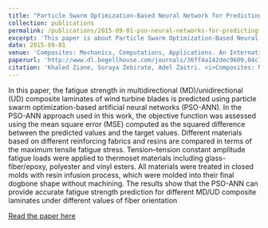 ```yaml
---
title: "Particle Swarm Optimization-Based Neural Network for Predicting Fatigue Strength in Composite Laminates of Wind Turbine Blades"
collection: publications
permalink: /publications/2015-09-01-pso-neural-networks-for-predicting-fatigue-strength
excerpt: 'This paper is about Particle Swarm Optimization-Based Neural Network for Predicting Fatigue Strength in Composite Laminates of Wind Turbine Blades.'
date: 2015-09-01
venue: 'Composites: Mechanics, Computations, Applications. An International Journal'
paperurl: 'http://www.dl.begellhouse.com/journals/36ff4a142dec9609,04c73e80135a5da7,599f91af19152d6f.html'
citation: 'Khaled Ziane, Soraya Zebirate, Adel Zaitri. <i>Composites: Mechanics, Computations, Applications. An International Journal</i>. 2015.'
---
```


In this paper, the fatigue strength in multidirectional (MD)/unidirectional (UD) composite laminates of wind turbine blades is predicted using particle swarm optimization-based artificial neural networks (PSO-ANN). In the PSO-ANN approach used in this work, the objective function was assessed using the mean square error (MSE) computed as the squared difference between the predicted values and the target values. Different materials based on different reinforcing fabrics and resins are compared in terms of the maximum tensile fatigue stress. Tension–tension constant amplitude fatigue loads were applied to thermoset materials including glass-fiber/epoxy, polyester and vinyl esters. All materials were treated in closed molds with resin infusion process, which were molded into their final dogbone shape without machining. The results show that the PSO-ANN can provide accurate fatigue strength prediction for different MD/UD composite laminates under different values of fiber orientation

[Read the paper here](http://www.dl.begellhouse.com/journals/36ff4a142dec9609,04c73e80135a5da7,599f91af19152d6f.html)
